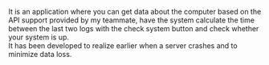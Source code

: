 It is an application where you can get data about the computer based on the API support provided by my teammate, have the system calculate the time between the last two logs with the check system button and check whether your system is up.  
It has been developed to realize earlier when a server crashes and to minimize data loss.
